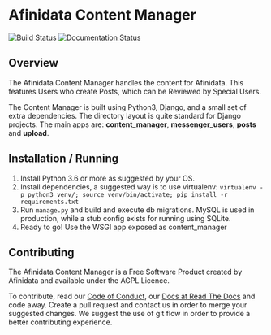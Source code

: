 # Afinidata Content Manager


[![Build Status](https://travis-ci.com/afinidata2019/afinidata-content-manager.svg?branch=master)](https://travis-ci.com/afinidata2019/afinidata-content-manager)
[![Documentation Status](https://readthedocs.org/projects/afinidata-content-manager/badge/?version=latest)](https://afinidata-content-manager.readthedocs.io/en/latest/?badge=latest)


## Overview


The Afinidata Content Manager handles the content for Afinidata. This features Users who create Posts, which can be Reviewed by Special Users.

The Content Manager is built using Python3, Django, and a small set of extra dependencies. The directory layout is quite standard for Django projects. The main apps are: **content_manager**, **messenger_users**, **posts** and **upload**.


## Installation / Running

1. Install Python 3.6 or more as suggested by your OS.
2. Install dependencies, a suggested way is to use virtualenv: ```virtualenv -p python3 venv/; source venv/bin/activate; pip install -r requirements.txt```
3. Run ```manage.py``` and build and execute db migrations. MySQL is used in production, while a stub config exists for running using SQLite. 
4. Ready to go! Use the WSGI app exposed as content_manager

## Contributing

The Afinidata Content Manager is a Free Software Product created by Afinidata and available under the AGPL Licence. 

To contribute, read our [Code of Conduct](CODE_OF_CONDUCT.md), our [Docs at Read The Docs](https://afinidata-content-manager.readthedocs.io/en/latest/) and code away.
Create a pull request and contact us in order to merge your suggested changes. We suggest the use of git flow in order to provide a better contributing experience.

